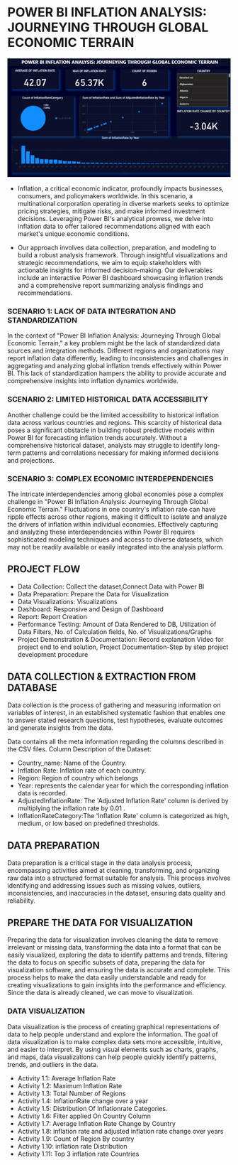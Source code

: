 # POWER BI INFLATION ANALYSIS: JOURNEYING THROUGH GLOBAL ECONOMIC TERRAIN
![Dashboard](https://github.com/Ujjwal2023kumar/Data-Science/blob/main/Projects/Global_Inflation_Analysis/Global_Inflation_Analysis.png)

- Inflation, a critical economic indicator, profoundly impacts businesses, consumers, and policymakers worldwide. In this scenario, a multinational corporation operating in diverse markets seeks to optimize pricing strategies, mitigate risks, and make informed investment decisions. Leveraging Power BI's analytical prowess, we delve into inflation data to offer tailored recommendations aligned with each market's unique economic conditions.

- Our approach involves data collection, preparation, and modeling to build a robust analysis framework. Through insightful visualizations and strategic recommendations, we aim to equip stakeholders with actionable insights for informed decision-making. Our deliverables include an interactive Power BI dashboard showcasing inflation trends and a comprehensive report summarizing analysis findings and recommendations.

### SCENARIO 1: LACK OF DATA INTEGRATION AND STANDARDIZATION
In the context of "Power BI Inflation Analysis: Journeying Through Global Economic Terrain," a key problem might be the lack of standardized data sources and integration methods. Different regions and organizations may report inflation data differently, leading to inconsistencies and challenges in aggregating and analyzing global inflation trends effectively within Power BI. This lack of standardization hampers the ability to provide accurate and comprehensive insights into inflation dynamics worldwide.

### SCENARIO 2: LIMITED HISTORICAL DATA ACCESSIBILITY
Another challenge could be the limited accessibility to historical inflation data across various countries and regions. This scarcity of historical data poses a significant obstacle in building robust predictive models within Power BI for forecasting inflation trends accurately. Without a comprehensive historical dataset, analysts may struggle to identify long-term patterns and correlations necessary for making informed decisions and projections.

### SCENARIO 3: COMPLEX ECONOMIC INTERDEPENDENCIES
The intricate interdependencies among global economies pose a complex challenge in "Power BI Inflation Analysis: Journeying Through Global Economic Terrain." Fluctuations in one country's inflation rate can have ripple effects across other regions, making it difficult to isolate and analyze the drivers of inflation within individual economies. Effectively capturing and analyzing these interdependencies within Power BI requires sophisticated modeling techniques and access to diverse datasets, which may not be readily available or easily integrated into the analysis platform.

## PROJECT FLOW
- Data Collection: Collect the dataset,Connect Data with Power BI
- Data Preparation: Prepare the Data for Visualization
- Data Visualizations: Visualizations
- Dashboard: Responsive and Design of Dashboard
- Report: Report Creation
- Performance Testing: Amount of Data Rendered to DB, Utilization of Data Filters, No. of Calculation fields, No. of Visualizations/Graphs
- Project Demonstration & Documentation: Record explanation Video for project end to end solution, Project Documentation-Step by step project development procedure


## DATA COLLECTION & EXTRACTION FROM DATABASE
Data collection is the process of gathering and measuring information on variables of interest, in an established systematic fashion that enables one to answer stated research questions, test hypotheses, evaluate outcomes and generate insights from the data.

Data contains all the meta information regarding the columns described in the CSV files.
Column Description of the Dataset:
- Country_name: Name of the Country.
- Inflation Rate: Inflation rate of each country.
- Region: Region of country which belongs
- Year:  represents the calendar year for which the corresponding inflation data is recorded.
- AdjustedInflationRate: The 'Adjusted Inflation Rate' column is derived by multiplying the inflation rate by 0.01  .
- InflationRateCategory:The 'Inflation Rate' column is categorized as high, medium, or low based on predefined thresholds.

## DATA PREPARATION
Data preparation is a critical stage in the data analysis process, encompassing activities aimed at cleaning, transforming, and organizing raw data into a structured format suitable for analysis. This process involves identifying and addressing issues such as missing values, outliers, inconsistencies, and inaccuracies in the dataset, ensuring data quality and reliability.


## PREPARE THE DATA FOR VISUALIZATION
Preparing the data for visualization involves cleaning the data to remove irrelevant or missing data, transforming the data into a format that can be easily visualized, exploring the data to identify patterns and trends, filtering the data to focus on specific subsets of data, preparing the data for visualization software, and ensuring the data is accurate and complete. This process helps to make the data easily understandable and ready for creating visualizations to gain insights into the performance and efficiency. Since the data is already cleaned, we can move to visualization.


### DATA VISUALIZATION
Data visualization is the process of creating graphical representations of data to help people understand and explore the information. The goal of data visualization is to make complex data sets more accessible, intuitive, and easier to interpret. By using visual elements such as charts, graphs, and maps, data visualizations can help people quickly identify patterns, trends, and outliers in the data.

- Activity 1.1: Average Inflation Rate
- Activity 1.2: Maximum Inflation Rate
- Activity 1.3: Total Number of Regions
- Activity 1.4: InflationRate change over a year                   
- Activity 1.5: Distribution Of Inflationrate Categories.                            
- Activity 1.6:  Filter applied On Country Column
- Activity 1.7: Average Inflation Rate Change by Country
- Activity 1.8:  inflation rate and adjusted inflation rate change over years
- Activity 1.9: Count of Region By country
- Activity 1.10: inflation rate  Distribution
- Activity 1.11: Top 3 inflation rate Countries
